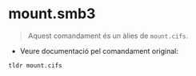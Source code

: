 # mount.smb3

> Aquest comandament és un àlies de `mount.cifs`.

- Veure documentació pel comandament original:

`tldr mount.cifs`
